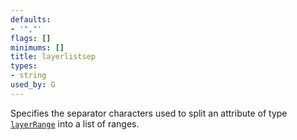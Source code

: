 ```yaml
---
defaults:
- '","'
flags: []
minimums: []
title: layerlistsep
types:
- string
used_by: G
---
```

Specifies the separator characters used to split an attribute of type
[`layerRange`](/docs/attr-types/layerRange/) into a list of ranges.
